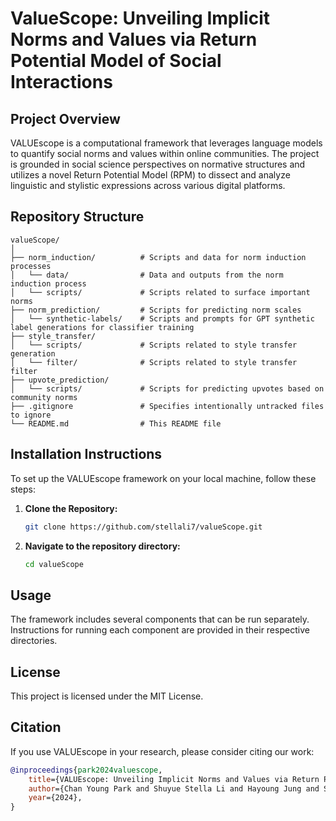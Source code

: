 # ValueScope: Unveiling Implicit Norms and Values via Return Potential Model of Social Interactions

## Project Overview
VALUEscope is a computational framework that leverages language models to quantify social norms and values within online communities. The project is grounded in social science perspectives on normative structures and utilizes a novel Return Potential Model (RPM) to dissect and analyze linguistic and stylistic expressions across various digital platforms.

## Repository Structure
```
valueScope/
│
├── norm_induction/          # Scripts and data for norm induction processes
│   └── data/                # Data and outputs from the norm induction process
│   └── scripts/             # Scripts related to surface important norms
├── norm_prediction/         # Scripts for predicting norm scales
│   └── synthetic-labels/    # Scripts and prompts for GPT synthetic label generations for classifier training
├── style_transfer/
│   └── scripts/             # Scripts related to style transfer generation
│   └── filter/              # Scripts related to style transfer filter
├── upvote_prediction/
│   └── scripts/             # Scripts for predicting upvotes based on community norms
├── .gitignore               # Specifies intentionally untracked files to ignore
└── README.md                # This README file
```

## Installation Instructions
To set up the VALUEscope framework on your local machine, follow these steps:

1. **Clone the Repository:**
   ```bash
   git clone https://github.com/stellali7/valueScope.git
   ```
2. **Navigate to the repository directory:**
   ```bash
   cd valueScope
   ```

## Usage
The framework includes several components that can be run separately. Instructions for running each component are provided in their respective directories.

## License
This project is licensed under the MIT License.




## Citation
If you use VALUEscope in your research, please consider citing our work:

```bibtex
@inproceedings{park2024valuescope,
    title={VALUEscope: Unveiling Implicit Norms and Values via Return Potential Model of Social Interactions},
    author={Chan Young Park and Shuyue Stella Li and Hayoung Jung and Svitlana Volkova and Tanu Mitra and David Jurgens and Yulia Tsvetkov},
    year={2024},
}
```